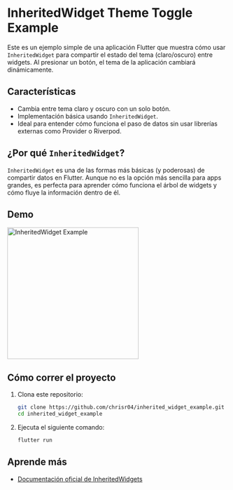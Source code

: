 # InheritedWidget Theme Toggle Example

Este es un ejemplo simple de una aplicación Flutter que muestra cómo usar `InheritedWidget` para compartir el estado del tema (claro/oscuro) entre widgets. Al presionar un botón, el tema de la aplicación cambiará dinámicamente.

## Características

- Cambia entre tema claro y oscuro con un solo botón.
- Implementación básica usando `InheritedWidget`.
- Ideal para entender cómo funciona el paso de datos sin usar librerías externas como Provider o Riverpod.

## ¿Por qué `InheritedWidget`?

`InheritedWidget` es una de las formas más básicas (y poderosas) de compartir datos en Flutter. Aunque no es la opción más sencilla para apps grandes, es perfecta para aprender cómo funciona el árbol de widgets y cómo fluye la información dentro de él.

## Demo
<img src="https://github.com/user-attachments/assets/7e5be666-13fd-4910-9543-bc65bb2896e6" alt="InheritedWidget Example" width="300">

## Cómo correr el proyecto

1. Clona este repositorio:
     ```bash
     git clone https://github.com/chrisr04/inherited_widget_example.git
     cd inherited_widget_example
    ```

2. Ejecuta el siguiente comando:
     ```bash
     flutter run
    ```
     
## Aprende más
- [Documentación oficial de InheritedWidgets](https://api.flutter.dev/flutter/widgets/InheritedWidget-class.html)
